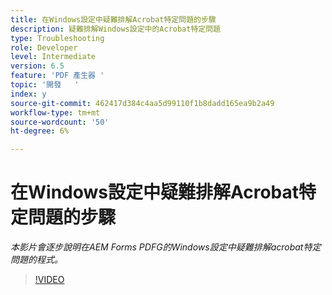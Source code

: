 ```yaml
---
title: 在Windows設定中疑難排解Acrobat特定問題的步驟
description: 疑難排解Windows設定中的Acrobat特定問題
type: Troubleshooting
role: Developer
level: Intermediate
version: 6.5
feature: 'PDF 產生器 '
topic: '開發   '
index: y
source-git-commit: 462417d384c4aa5d99110f1b8dadd165ea9b2a49
workflow-type: tm+mt
source-wordcount: '50'
ht-degree: 6%

---
```




# 在Windows設定中疑難排解Acrobat特定問題的步驟

*本影片會逐步說明在AEM Forms PDFG的Windows設定中疑難排解acrobat特定問題的程式。*

>[!VIDEO](https://video.tv.adobe.com/v/335480?quality=9&learn=on)

